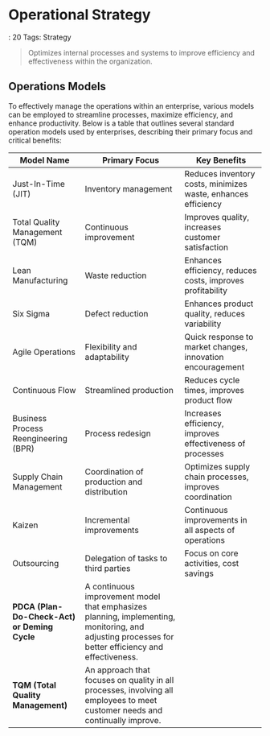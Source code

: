 # Operational Strategy

: 20
Tags: Strategy

> Optimizes internal processes and systems to improve efficiency and effectiveness within the organization.
> 

## Operations Models

To effectively manage the operations within an enterprise, various models can be employed to streamline processes, maximize efficiency, and enhance productivity. Below is a table that outlines several standard operation models used by enterprises, describing their primary focus and critical benefits:

| Model Name | Primary Focus | Key Benefits |
| --- | --- | --- |
| Just-In-Time (JIT) | Inventory management | Reduces inventory costs, minimizes waste, enhances efficiency |
| Total Quality Management (TQM) | Continuous improvement | Improves quality, increases customer satisfaction |
| Lean Manufacturing | Waste reduction | Enhances efficiency, reduces costs, improves profitability |
| Six Sigma | Defect reduction | Enhances product quality, reduces variability |
| Agile Operations | Flexibility and adaptability | Quick response to market changes, innovation encouragement |
| Continuous Flow | Streamlined production | Reduces cycle times, improves product flow |
| Business Process Reengineering (BPR) | Process redesign | Increases efficiency, improves effectiveness of processes |
| Supply Chain Management | Coordination of production and distribution | Optimizes supply chain processes, improves coordination |
| Kaizen | Incremental improvements | Continuous improvements in all aspects of operations |
| Outsourcing | Delegation of tasks to third parties | Focus on core activities, cost savings |
| **PDCA (Plan-Do-Check-Act) or Deming Cycle** | A continuous improvement model that emphasizes planning, implementing, monitoring, and adjusting processes for better efficiency and effectiveness. |  |
| **TQM (Total Quality Management)** | An approach that focuses on quality in all processes, involving all employees to meet customer needs and continually improve. |  |